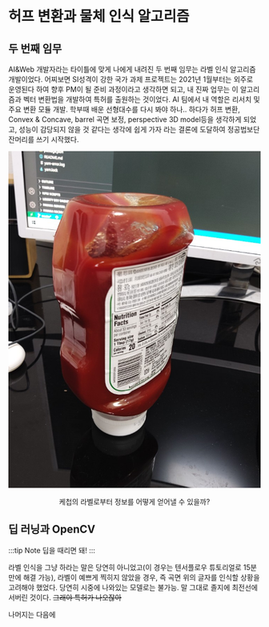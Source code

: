 # 허프 변환과 물체 인식 알고리즘

## 두 번째 임무
AI&Web 개발자라는 타이틀에 맞게 나에게 내려진 두 번째 임무는 라벨 인식 알고리즘 개발이었다. 어찌보면 SI성격이 강한 국가 과제 프로젝트는 2021년 1월부터는 외주로 운영된다 하여 향후 PM이 될 준비 과정이라고 생각하면 되고, 내 진짜 업무는 이 알고리즘과 벡터 변환법을 개발하여 특허를 출원하는 것이었다. AI 팀에서 내 역할은 리서치 및 주요 변환 모듈 개발. 학부때 배운 선형대수를 다시 봐야 하나.. 하다가 허프 변환, Convex & Concave, barrel 곡면 보정, perspective 3D model등을 생각하게 되었고, 성능이 감당되지 않을 것 같다는 생각에 쉽게 가자 라는 결론에 도달하여 정공법보단 잔머리를 쓰기 시작했다.


![책상 위의 케첩](/images/kc.jpg)
<p align="middle">
케첩의 라벨로부터 정보를 어떻게 얻어낼 수 있을까? 
</p>

## 딥 러닝과 OpenCV

:::tip Note
딥을 때리면 돼!
:::

라벨 인식을 그냥 하라는 말은 당연히 아니었고(이 경우는 텐서플로우 튜토리얼로 15분만에 해결 가능), 라벨이 예쁘게 찍히지 않았을 경우, 즉 곡면 위의 글자를 인식할 상황을 고려해야 했었다. 당연히 시중에 나와있는 모델로는 불가능. 말 그대로 졸지에 최전선에 서버린 것이다. ~~그래야 특허가 나오잖아~~

나머지는 다음에
